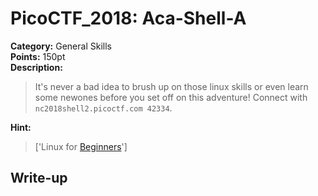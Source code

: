 <!-- This markdown file is writeup template. -->

# PicoCTF_2018:  Aca-Shell-A

**Category:** General Skills  
**Points:** 150pt  
**Description:**

> It's never a bad idea to brush up on those linux skills or even learn some newones before you set off on this adventure! Connect with `nc2018shell2.picoctf.com 42334`.

**Hint:**

> ['Linux for <a href="https://maker.pro/education/basic-linux-commands-for-beginners">Beginners</a>']

## Write-up